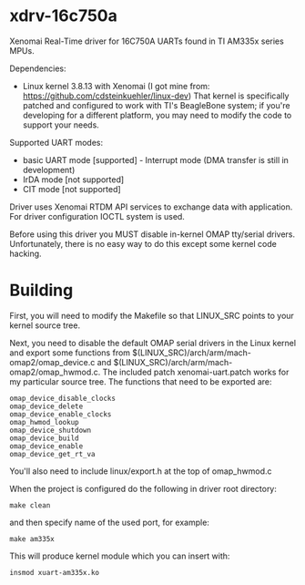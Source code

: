 xdrv-16c750a
============

Xenomai Real-Time driver for 16C750A UARTs found in TI AM335x series MPUs.

Dependencies:
- Linux kernel 3.8.13 with Xenomai (I got mine from: https://github.com/cdsteinkuehler/linux-dev)
  That kernel is specifically patched and configured to work with TI's BeagleBone system; if you're developing
  for a different platform, you may need to modify the code to support your needs.

Supported UART modes:
- basic UART mode [supported] - Interrupt mode (DMA transfer is still in development)
- IrDA mode [not supported]
- CIT mode [not supported]


Driver uses Xenomai RTDM API services to exchange data with application. For driver configuration IOCTL system is used.

Before using this driver you MUST disable in-kernel OMAP tty/serial drivers. Unfortunately, there is no easy way to do this except some kernel code hacking.

# Building

First, you will need to modify the Makefile so that LINUX_SRC points to your kernel source tree.

Next, you need to disable the default OMAP serial drivers in the Linux kernel and export some functions from $(LINUX_SRC)/arch/arm/mach-omap2/omap_device.c
and $(LINUX_SRC)/arch/arm/mach-omap2/omap_hwmod.c. The included patch xenomai-uart.patch works for my particular source tree. The functions that need to
be exported are:

    omap_device_disable_clocks
    omap_device_delete
    omap_device_enable_clocks
    omap_hwmod_lookup
    omap_device_shutdown
    omap_device_build
    omap_device_enable
    omap_device_get_rt_va

You'll also need to include linux/export.h at the top of omap_hwmod.c

When the project is configured do the following in driver root directory:

    make clean
    
and then specify name of the used port, for example:

    make am335x

This will produce kernel module which you can insert with:

    insmod xuart-am335x.ko
    
    
